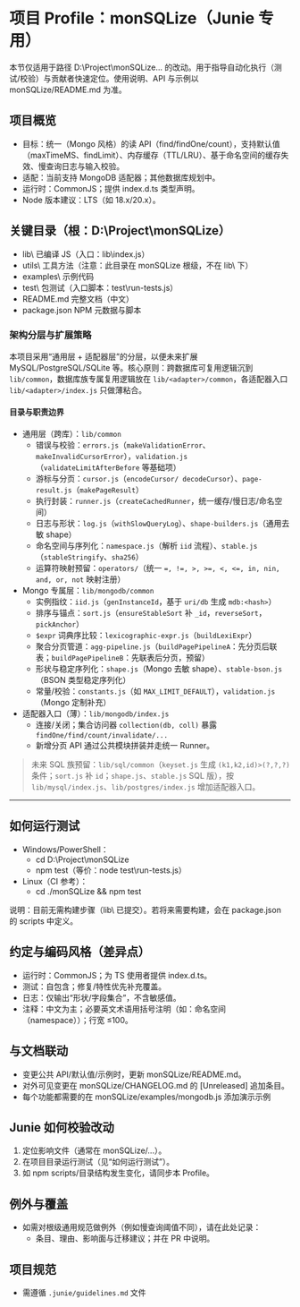 # 项目 Profile：monSQLize（Junie 专用）

本节仅适用于路径 D:\Project\monSQLize\... 的改动。用于指导自动化执行（测试/校验）与贡献者快速定位。使用说明、API 与示例以 monSQLize/README.md 为准。

## 项目概览
- 目标：统一（Mongo 风格）的读 API（find/findOne/count），支持默认值（maxTimeMS、findLimit）、内存缓存（TTL/LRU）、基于命名空间的缓存失效、慢查询日志与输入校验。
- 适配：当前支持 MongoDB 适配器；其他数据库规划中。
- 运行时：CommonJS；提供 index.d.ts 类型声明。
- Node 版本建议：LTS（如 18.x/20.x）。

## 关键目录（根：D:\Project\monSQLize）
- lib\            已编译 JS（入口：lib\index.js）
- utils\          工具方法（注意：此目录在 monSQLize 根级，不在 lib\ 下）
- examples\        示例代码
- test\           包测试（入口脚本：test\run-tests.js）
- README.md       完整文档（中文）
- package.json    NPM 元数据与脚本

### 架构分层与扩展策略

本项目采用“通用层 + 适配器层”的分层，以便未来扩展 MySQL/PostgreSQL/SQLite 等。核心原则：跨数据库可复用逻辑沉到 `lib/common`，数据库族专属复用逻辑放在 `lib/<adapter>/common`，各适配器入口 `lib/<adapter>/index.js` 只做薄粘合。

#### 目录与职责边界
- 通用层（跨库）：`lib/common`
    - 错误与校验：`errors.js`（`makeValidationError`、`makeInvalidCursorError`），`validation.js`（`validateLimitAfterBefore` 等基础项）
    - 游标与分页：`cursor.js`（`encodeCursor/ decodeCursor`）、`page-result.js`（`makePageResult`）
    - 执行封装：`runner.js`（`createCachedRunner`，统一缓存/慢日志/命名空间）
    - 日志与形状：`log.js`（`withSlowQueryLog`）、`shape-builders.js`（通用去敏 shape）
    - 命名空间与序列化：`namespace.js`（解析 `iid` 流程）、`stable.js`（`stableStringify`、`sha256`）
    - 运算符映射预留：`operators/`（统一 `=, !=, >, >=, <, <=, in, nin, and, or, not` 映射注册）
- Mongo 专属层：`lib/mongodb/common`
    - 实例指纹：`iid.js`（`genInstanceId`，基于 `uri/db` 生成 `mdb:<hash>`）
    - 排序与锚点：`sort.js`（`ensureStableSort` 补 `_id`，`reverseSort`，`pickAnchor`）
    - `$expr` 词典序比较：`lexicographic-expr.js`（`buildLexiExpr`）
    - 聚合分页管道：`agg-pipeline.js`（`buildPagePipelineA`：先分页后联表；`buildPagePipelineB`：先联表后分页，预留）
    - 形状与稳定序列化：`shape.js`（Mongo 去敏 shape）、`stable-bson.js`（BSON 类型稳定序列化）
    - 常量/校验：`constants.js`（如 `MAX_LIMIT_DEFAULT`），`validation.js`（Mongo 定制补充）
- 适配器入口（薄）：`lib/mongodb/index.js`
    - 连接/关闭；集合访问器 `collection(db, coll)` 暴露 `findOne/find/count/invalidate/...`
    - 新增分页 API 通过公共模块拼装并走统一 Runner。

> 未来 SQL 族预留：`lib/sql/common`（`keyset.js` 生成 `(k1,k2,id)>(?,?,?)` 条件；`sort.js` 补 `id`；`shape.js`、`stable.js` SQL 版），按 `lib/mysql/index.js`、`lib/postgres/index.js` 增加适配器入口。

---

## 如何运行测试
- Windows/PowerShell：
    - cd D:\Project\monSQLize
    - npm test（等价：node test\run-tests.js）
- Linux（CI 参考）：
    - cd ./monSQLize && npm test

说明：目前无需构建步骤（lib\ 已提交）。若将来需要构建，会在 package.json 的 scripts 中定义。

## 约定与编码风格（差异点）
- 运行时：CommonJS；为 TS 使用者提供 index.d.ts。
- 测试：自包含；修复/特性优先补充覆盖。
- 日志：仅输出“形状/字段集合”，不含敏感值。
- 注释：中文为主；必要英文术语用括号注明（如：命名空间（namespace））；行宽 ≤100。

## 与文档联动
- 变更公共 API/默认值/示例时，更新 monSQLize/README.md。
- 对外可见变更在 monSQLize/CHANGELOG.md 的 [Unreleased] 追加条目。
- 每个功能都需要的在 monSQLize/examples/mongodb.js 添加演示示例

## Junie 如何校验改动
1. 定位影响文件（通常在 monSQLize/...）。
2. 在项目目录运行测试（见“如何运行测试”）。
3. 如 npm scripts/目录结构发生变化，请同步本 Profile。

## 例外与覆盖
- 如需对根级通用规范做例外（例如慢查询阈值不同），请在此处记录：
    - 条目、理由、影响面与迁移建议；并在 PR 中说明。

## 项目规范
- 需遵循 `.junie/guidelines.md` 文件
